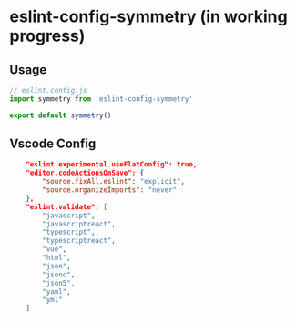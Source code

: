 # eslint-config-symmetry (in working progress)

## Usage
```js
// eslint.config.js
import symmetry from 'eslint-config-symmetry'

export default symmetry()
```

## Vscode Config
```json
	"eslint.experimental.useFlatConfig": true,
	"editor.codeActionsOnSave": {
		"source.fixAll.eslint": "explicit",
		"source.organizeImports": "never"
	},
	"eslint.validate": [
		"javascript",
		"javascriptreact",
		"typescript",
		"typescriptreact",
		"vue",
		"html",
		"json",
		"jsonc",
		"json5",
		"yaml",
		"yml"
	]
```

